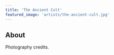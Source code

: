 ```yaml
---
title: 'The Ancient Cult'
featured_image: 'artists/the-ancient-cult.jpg'
---
```


## About

Photography credits.
